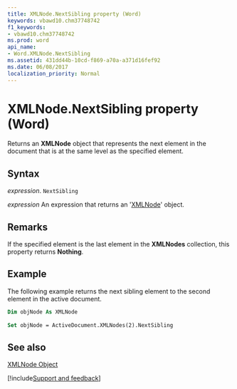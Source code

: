 ```yaml
---
title: XMLNode.NextSibling property (Word)
keywords: vbawd10.chm37748742
f1_keywords:
- vbawd10.chm37748742
ms.prod: word
api_name:
- Word.XMLNode.NextSibling
ms.assetid: 431dd44b-10cd-f869-a70a-a371d16fef92
ms.date: 06/08/2017
localization_priority: Normal
---
```



# XMLNode.NextSibling property (Word)

Returns an  **XMLNode** object that represents the next element in the document that is at the same level as the specified element.


## Syntax

_expression_. `NextSibling`

 _expression_ An expression that returns an '[XMLNode](Word.XMLNode.md)' object.


## Remarks

If the specified element is the last element in the  **XMLNodes** collection, this property returns **Nothing**.


## Example

The following example returns the next sibling element to the second element in the active document.


```vb
Dim objNode As XMLNode 
 
Set objNode = ActiveDocument.XMLNodes(2).NextSibling
```


## See also


[XMLNode Object](Word.XMLNode.md)

[!include[Support and feedback](~/includes/feedback-boilerplate.md)]